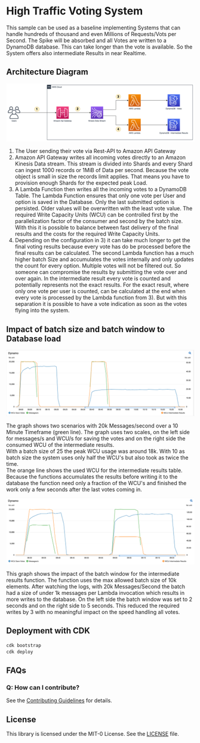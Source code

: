 # High Traffic Voting System
This sample can be used as a baseline implementing Systems that can handle hundreds of thousand and even Millions of Requests/Vots per Second.
The Spike will be absorbed and all Votes are written to a DynamoDB database. This can take longer than the vote is available. 
So the System offers also intermediate Results in near Realtime. 

## Architecture Diagram
![Architecture](images/Architecture.png)
1) The User sending their vote via Rest-API to Amazon API Gateway
2) Amazon API Gateway writes all incoming votes directly to an Amazon Kinesis Data stream. This stream is divided into Shards and every Shard 
can ingest 1000 records or 1MiB of Data per second. Because the vote object is small in size the records limit applies. That means you have to 
provision enough Shards for the expected peak Load.
3) A Lambda Function then writes all the incoming votes to a DynamoDB Table. The Lambda Function ensures that only one vote per User and option 
is saved in the Database. Only the last submitted option is persisted. Older values will be overwritten with the least vote value. The required 
Write Capacity Units (WCU) can be controlled first by the parallelization factor of the consumer and second by the batch size. With this it is 
possible to balance between fast delivery of the final results and the costs for the required Write Capacity Units.
4) Depending on the configuration in 3) it can take much longer to get the final voting results because every vote has do be processed 
before the final results can be calculated. The second Lambda function has a much higher batch Size and accumulates the votes internally and only
updates the count for every option. 
Multiple votes will not be filtered out. So someone can compromise the results by submitting the vote over and over again. In the intermediate result
every vote is counted and potentially represents not the exact results. For the exact result, where only one vote per user is counted, can be calculated
at the end when every vote is processed by the Lambda function from 3). But with this separation it is possible to have a vote indication as soon 
as the votes flying into the system.
   
## Impact of batch size and batch window to Database load
![Wirte Capacity Units 25 and 10](images/WCU-difference-Batch-size_25_vs_10.png)

The graph shows two scenarios with 20k Messages/second over a 10 Minute Timeframe (green line). The graph uses two scales, on the left side for 
messages/s and WCU/s for saving the votes and on the right side the consumed WCU of the intermediate results.   
With a batch size of 25 the peak WCU usage was around 18k.
With 10 as batch size the system uses only half the WCU's but also took as twice the time.  
The orange line shows the used WCU for the intermediate results table. Because the functions accumulates the results before writing it to the database 
the function need only a fraction of the WCU's and finished the work only a few seconds after the last votes coming in.

![Wirte Capacity Units 25 and 10](images/WCU-difference-maxBatchWindow-2-vs-5_seconds.png)

This graph shows the impact of the batch window for the intermediate results function. The function uses the max allowed batch size of 10k elements.
After watching the logs, with 20k Messages/Second the batch had a size of under 1k messages per Lambda invocation which results in more writes to the 
database. On the left side the batch window was set to 2 seconds and on the right side to 5 seconds. This reduced the required writes by 3 with no 
meaningful impact on the speed handling all votes.

## Deployment with CDK
```bash
cdk bootstrap
cdk deploy
```

## FAQs
### Q: How can I contribute?

See the [Contributing Guidelines](CONTRIBUTING.md) for details.

## License

This library is licensed under the MIT-0 License. See the [LICENSE](LICENSE) file.